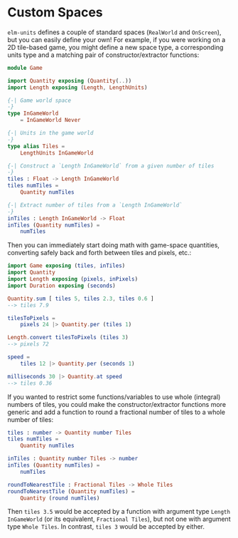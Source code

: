 # Custom Spaces

`elm-units` defines a couple of standard spaces (`RealWorld` and `OnScreen`),
but you can easily define your own! For example, if you were working on a 2D
tile-based game, you might define a new space type, a corresponding units type
and a matching pair of constructor/extractor functions:

```elm
module Game

import Quantity exposing (Quantity(..))
import Length exposing (Length, LengthUnits)

{-| Game world space
-}
type InGameWorld
    = InGameWorld Never

{-| Units in the game world
-}
type alias Tiles =
    LengthUnits InGameWorld

{-| Construct a `Length InGameWorld` from a given number of tiles
-}
tiles : Float -> Length InGameWorld
tiles numTiles =
    Quantity numTiles

{-| Extract number of tiles from a `Length InGameWorld`
-}
inTiles : Length InGameWorld -> Float
inTiles (Quantity numTiles) =
    numTiles
```

Then you can immediately start doing math with game-space quantities, converting
safely back and forth between tiles and pixels, etc.:

```elm
import Game exposing (tiles, inTiles)
import Quantity
import Length exposing (pixels, inPixels)
import Duration exposing (seconds)

Quantity.sum [ tiles 5, tiles 2.3, tiles 0.6 ]
--> tiles 7.9

tilesToPixels =
    pixels 24 |> Quantity.per (tiles 1)

Length.convert tilesToPixels (tiles 3)
--> pixels 72

speed =
    tiles 12 |> Quantity.per (seconds 1)

milliseconds 30 |> Quantity.at speed
--> tiles 0.36
```

If you wanted to restrict some functions/variables to use whole (integral)
numbers of tiles, you could make the constructor/extractor functions more
generic and add a function to round a fractional number of tiles to a whole
number of tiles:

```elm
tiles : number -> Quantity number Tiles
tiles numTiles =
    Quantity numTiles

inTiles : Quantity number Tiles -> number
inTiles (Quantity numTiles) =
    numTiles

roundToNearestTile : Fractional Tiles -> Whole Tiles
roundToNearestTile (Quantity numTiles) =
    Quantity (round numTiles)
```

Then `tiles 3.5` would be accepted by a function with argument type `Length
InGameWorld` (or its equivalent, `Fractional Tiles`), but not one with argument
type `Whole Tiles`. In contrast, `tiles 3` would be accepted by either.
